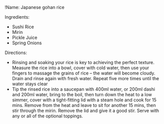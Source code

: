 !Name: Japanese gohan rice

Ingredients:
- Sushi Rice
- Mirin
- Pickle Juice
- Spring Onions

Directions:
- Rinsing and soaking your rice is key to achieving the perfect texture. Measure the rice into a bowl, cover with cold water, then use your fingers to massage the grains of rice – the water will become cloudy. Drain and rinse again with fresh water. Repeat five more times until the water stays clear
- Tip the rinsed rice into a saucepan with 400ml water, or 200ml dashi and 200ml water, bring to the boil, then turn down the heat to a low simmer, cover with a tight-fitting lid with a steam hole and cook for 15 mins. Remove from the heat and leave to sit for another 15 mins, then stir through the mirin. Remove the lid and give it a good stir. Serve with any or all of the optional toppings.
